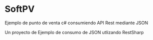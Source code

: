 # SoftPV
Ejemplo  de punto de venta c# consumiendo API Rest mediante JSON 

Un proyecto de Ejemplo de consumo de JSON utlizando RestSharp
